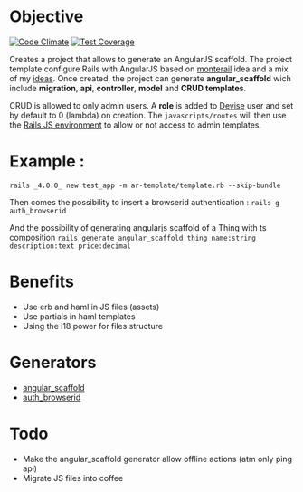 # Objective
[![Code Climate](https://codeclimate.com/github/alain-andre/ar-template/badges/gpa.svg)](https://codeclimate.com/github/alain-andre/ar-template)
[![Test Coverage](https://codeclimate.com/github/alain-andre/ar-template/badges/coverage.svg)](https://codeclimate.com/github/alain-andre/ar-template)

Creates a project that allows to generate an AngularJS scaffold. The project template configure Rails with AngularJS based on [monterail](http://monterail.com/) idea and a mix of my [ideas](http://www.alain-andre.fr/blog/2015/01/23/configurer-rails-avec-angularjs/). Once created, the project can generate **angular_scaffold** wich include **migration**, **api**, **controller**, **model** and **CRUD templates**.

CRUD is allowed to only admin users. A **role** is added to [Devise](https://github.com/plataformatec/devise) user and set by default to 0 (lambda) on creation. The `javascripts/routes` will then use the [Rails JS environment](http://www.alain-andre.fr/blog/2015/01/23/configurer-rails-avec-angularjs/) to allow or not access to admin templates.

# Example :
`rails _4.0.0_ new test_app -m ar-template/template.rb --skip-bundle`

Then comes the possibility to insert a browserid authentication :
`rails g auth_browserid`

And the possibility of generating angularjs scaffold of a Thing with ts composition
`rails generate angular_scaffold thing name:string description:text price:decimal` 

# Benefits
  * Use erb and haml in JS files (assets)
  * Use partials in haml templates
  * Using the i18 power for files structure

# Generators
  * [angular_scaffold](https://github.com/alain-andre/ar-template/tree/master/angular_scaffold)
  * [auth_browserid](https://github.com/alain-andre/ar-template/tree/master/auth_browserid)

# Todo
  * Make the angular_scaffold generator allow offline actions (atm only ping api)
  * Migrate JS files into coffee